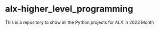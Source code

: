 # alx-higher_level_programming
This is a repository to show all the Python projects for ALX in 2023 Month
